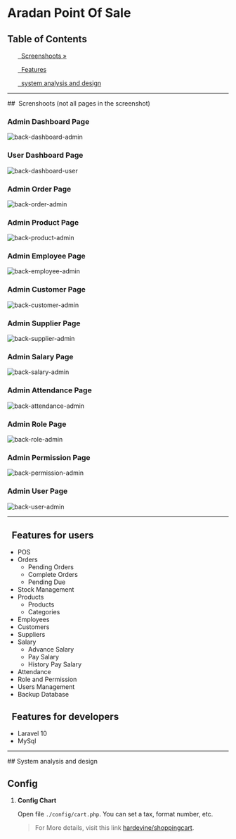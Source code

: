 # Aradan Point Of Sale

## Table of Contents 

<div class="">
<ol>
<a href="#screenshoot">  Screenshoots »</a>
</ol>

<ol>
<a href="#feature">  Features </a>
</ol>

<ol>
<a href="#analysis">  system analysis and design </a>
</ol>
</div>

<hr>

<div class="" id="screenshoot">
##  Screnshoots (not all pages in the screenshot) <br>

### Admin Dashboard Page

![back-dashboard-admin](https://github.com/aslan-asilon31/aradan_pos_laravel10/assets/116990574/ce5e01de-b581-4e28-a9df-39e0fe144d35)

### User Dashboard Page

![back-dashboard-user](https://github.com/aslan-asilon31/aradan_pos_laravel10/assets/116990574/ce97a217-4412-463f-9bd3-3bfaa5f633a6)

### Admin Order Page

![back-order-admin](https://github.com/aslan-asilon31/aradan_pos_laravel10/assets/116990574/47dcaa42-c8b7-4db2-ac40-fd8ab65fbc17)

### Admin Product Page

![back-product-admin](https://github.com/aslan-asilon31/aradan_pos_laravel10/assets/116990574/c555f103-0fbe-44af-b139-de9781458c27)

### Admin Employee Page

![back-employee-admin](https://github.com/aslan-asilon31/aradan_pos_laravel10/assets/116990574/c747aab2-d959-401c-a9d6-daa1aa30d658)

### Admin Customer Page

![back-customer-admin](https://github.com/aslan-asilon31/aradan_pos_laravel10/assets/116990574/c8d5298f-c7dd-4eac-992e-311c670bfc22)

### Admin Supplier Page

![back-supplier-admin](https://github.com/aslan-asilon31/aradan_pos_laravel10/assets/116990574/83e8bbbb-6021-4aa7-9cc2-b800091fe279)

### Admin Salary Page

![back-salary-admin](https://github.com/aslan-asilon31/aradan_pos_laravel10/assets/116990574/646e7977-c2c2-4a96-ac9f-2363f128ff3d)

### Admin Attendance Page

![back-attendance-admin](https://github.com/aslan-asilon31/aradan_pos_laravel10/assets/116990574/05d2a426-d3ce-4454-ad9f-899b8657c319)

### Admin Role Page

![back-role-admin](https://github.com/aslan-asilon31/aradan_pos_laravel10/assets/116990574/10404cc1-f5d5-43d7-9e6e-db13223bce20)

### Admin Permission Page

![back-permission-admin](https://github.com/aslan-asilon31/aradan_pos_laravel10/assets/116990574/a0788ffd-9ad9-44c4-aa35-f0d08b603ef2)

### Admin User Page

![back-user-admin](https://github.com/aslan-asilon31/aradan_pos_laravel10/assets/116990574/a38c0b8b-ca28-44f1-912a-e0636efa6c9b)


</div>

<hr>


<div class="" id="feature">

##   Features for users
- POS
- Orders
  - Pending Orders
  - Complete Orders
  - Pending Due
- Stock Management
- Products
  - Products
  - Categories
- Employees
- Customers
- Suppliers
- Salary
  - Advance Salary
  - Pay Salary
  - History Pay Salary
- Attendance
- Role and Permission
- Users Management
- Backup Database

##   Features for developers
- Laravel 10 <br>
- MySql <br>

</div>

<hr>

<div class="" id="analysis">
## System analysis and design


## Config
1. **Config Chart**

    Open file `./config/cart.php`. You can set a tax, format number, etc.
    > For More details, visit this link [hardevine/shoppingcart](https://packagist.org/packages/hardevine/shoppingcart).



</div>

